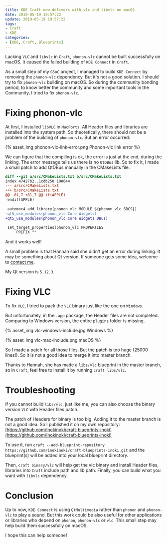 ```yaml
---
title: KDE Craft now delivers with vlc and libvlc on macOS
date: 2019-05-19 19:57:22
update: 2019-05-19 19:57:22
tags:
- Craft
- KDE
categories:
- [KDE, Craft, Blueprints]
---
```


Lacking `VLC` and `libvlc` in `Craft`, `phonon-vlc` cannot be built successfully on macOS. It caused the failed building of `KDE Connect` in `Craft`.

As a small step of my `GSoC` project, I managed to build `KDE Connect` by removing the `phonon-vlc` dependency. But it's not a good solution. I should try to fix `phonon-vlc` building on macOS. So during the community bonding period, to know better the community and some important tools in the Community, I tried to fix `phonon-vlc`.

# Fixing phonon-vlc

At first, I installed `libVLC` in `MacPorts`. All Header files and libraries are installed into the system path. So theoretically, there should not be a problem of the building of `phonon-vlc`. But an error occurred:

{% asset_img phonon-vlc-link-error.png Phonon-vlc link error %}

We can figure that the compiling is ok, the error is just at the end, during the linking. The error message tells us there is no `QtDBus` lib. So to fix it, I made a small patch to add QtDBus manually in the CMakeLists file.

```diff
diff --git a/src/CMakeLists.txt b/src/CMakeLists.txt
index 47427b2..1cdb250 100644
--- a/src/CMakeLists.txt
+++ b/src/CMakeLists.txt
@@ -81,7 +81,7 @@ if(APPLE)
 endif(APPLE)
 
 automoc4_add_library(phonon_vlc MODULE ${phonon_vlc_SRCS})
-qt5_use_modules(phonon_vlc Core Widgets)
+qt5_use_modules(phonon_vlc Core Widgets DBus)
 
 set_target_properties(phonon_vlc PROPERTIES
     PREFIX ""
```

And it works well!

A small problem is that Hannah said she didn't get an error during linking. It may be something about Qt version. If someone gets some idea, welcome to [contact me](mailto:veyx.shaw@gmail.com).

My Qt version is `5.12.3`.

# Fixing VLC

To fix `VLC`, I tried to pack the `VLC` binary just like the one on `Windows`.

But unfortunately, in the `.app` package, the Header files are not completed. Comparing to Windows version, the entire `plugins` folder is missing.

{% asset_img vlc-windows-include.jpg Windows %}

{% asset_img vlc-mac-include.png macOS %}

So I made a patch for all those files. But the patch is too huge (25000 lines!). So it is not a good idea to merge it into master branch.

Thanks to Hannah, she has made a `libs/vlc` blueprint in the master branch, so in `Craft`, feel free to install it by running `craft libs/vlc`.

# Troubleshooting

If you cannot build `libs/vlc`, just like me, you can also choose the binary version `VLC` with Header files patch.

The patch of Headers for binary is too big. Adding it to the master branch is not a good idea. So I published it on my own repository:
[https://github.com/Inokinoki/craft-blueprints-inoki](https://github.com/Inokinoki/craft-blueprints-inoki)

To use it, run `craft --add-blueprint-repository https://github.com/inokinoki/craft-blueprints-inoki.git` and the blueprint(s) will be added into your local blueprint directory.

Then, `craft binary/vlc` will help get the vlc binary and install Header files, libraries into `Craft` include path and lib path. Finally, you can build what you want with `libvlc` dependency.

# Conclusion

Up to now, `KDE Connect` is using `QtMultimedia` rather than `phonon` and `phonon-vlc` to play a sound. But this work could be also useful for other applications or libraries who depend on `phonon`, `phonon-vlc` or `vlc`. This small step may help build them successfully on macOS.

I hope this can help someone!
